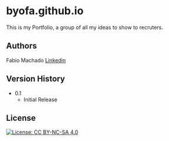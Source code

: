 # byofa.github.io

This is my Portfolio, a group of all my ideas to show to recruters.

## Authors

Fabio Machado   [Linkedin](https://www.linkedin.com/in/fabio-aires-machado/)

## Version History

* 0.1
    * Initial Release

## License
[![License: CC BY-NC-SA 4.0](https://img.shields.io/badge/License-CC%20BY--NC--SA%204.0-lightgrey.svg)](https://creativecommons.org/licenses/by-nc-sa/4.0/)  
